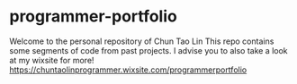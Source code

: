 # programmer-portfolio
Welcome to the personal repository of Chun Tao Lin
This repo contains some segments of code from past projects. I advise you to also take a look at my wixsite for more!
https://chuntaolinprogrammer.wixsite.com/programmerportfolio
